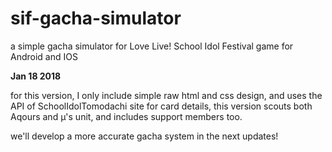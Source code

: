 # sif-gacha-simulator
a simple gacha simulator for Love Live! School Idol Festival game for Android and IOS

**Jan 18 2018**

for this version, I only include simple raw html and css design, and uses the API of SchoolIdolTomodachi site for card details, this version scouts both Aqours and µ's unit, and includes support members too.

we'll develop a more accurate gacha system in the next updates!
